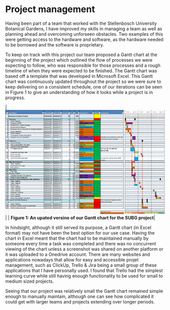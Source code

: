 # Project management

Having been part of a team that worked with the Stellenbosch University Botanical
Gardens, I have improved my skills in managing a team as well as planning ahead
and overcoming unforseen obstacles. Two examples of this were getting access to the hardware and software, as the hardware needed to be borrowed and the software is proprietary.

To keep on track with this project our team proposed a Gantt chart at the beginning
of the project which outlined the flow of processes we were expecting to follow, who was responsible for
those processes and a rough timeline of when they were expected to be finished. The Gantt chart was based off a template that was developed in Microsoft Excel. This Gantt chart was
continuously updated throughout the project so we were sure to keep delivering on a consistent schedule, one of our iterations can be seen in Figure 1 to give an understanding of how it looks while a project is in progress.

| ![gantt](../media/gantt.png) |
| <b>Figure 1: An upated versino of our Gantt chart for the SUBG project</b>|

In hindsight, although it still served its purpose, a Gantt chart (in Excel format) may not have been the best option for our use case. Having the chart in Excel meant that the chart had to be maintained manually by someone every time a task was completed and there was no concurrent viewing of the chart unless a screenshot was shared on another platform or it was uploaded to a Onedrive account. There are many websites and applications nowadays that allow for easy and accessible projet management, such as ClickUp, Trello & Jira being a small group of these applications that I have personally used. I found that Trello had the simplest learning curve while still having enough functionality to be used for small to medium sized projects.

Seeing that our project was relatively small the Gantt chart remained simple enough to manually maintain, although one can see how complicated it could get with larger teams and projects extending over longer periods.